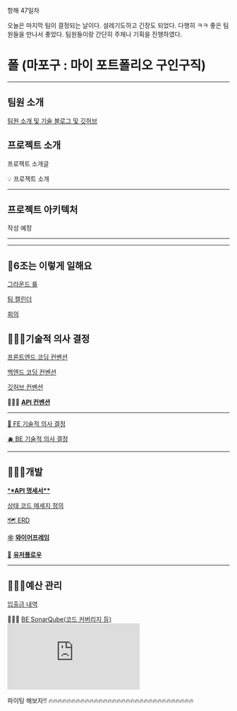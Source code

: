 항해 47일차

오늘은 마지막 팀이 결정되는 날이다. 설레기도하고 긴장도 되었다. 다행히 ㅋㅋ 좋은 팀원들을 만나서 좋았다. 팀원들이랑 간단히 주제나 기획을 진행하였다.

# 폴 (마포구 : 마이 포트폴리오 구인구직)

---

## 팀원 소개

[팀원 소개 및 기술 블로그 및 깃허브](<%E1%84%91%E1%85%A9%E1%86%AF%20(%E1%84%86%E1%85%A1%E1%84%91%E1%85%A9%E1%84%80%E1%85%AE%20%E1%84%86%E1%85%A1%E1%84%8B%E1%85%B5%20%E1%84%91%E1%85%A9%E1%84%90%E1%85%B3%E1%84%91%E1%85%A9%E1%86%AF%E1%84%85%E1%85%B5%E1%84%8B%E1%85%A9%20%E1%84%80%E1%85%AE%E1%84%8B%E1%85%B5%E1%86%AB%E1%84%80%E1%85%AE%E1%84%8C%E1%85%B5%E1%86%A8)%20f08e011316134cd9976cea479c96a84b/%E1%84%90%E1%85%B5%E1%86%B7%E1%84%8B%E1%85%AF%E1%86%AB%20%E1%84%89%E1%85%A9%E1%84%80%E1%85%A2%20%E1%84%86%E1%85%B5%E1%86%BE%20%E1%84%80%E1%85%B5%E1%84%89%E1%85%AE%E1%86%AF%20%E1%84%87%E1%85%B3%E1%86%AF%E1%84%85%E1%85%A9%E1%84%80%E1%85%B3%20%E1%84%86%E1%85%B5%E1%86%BE%20%E1%84%80%E1%85%B5%E1%86%BA%E1%84%92%E1%85%A5%E1%84%87%E1%85%B3%20ea387875c8f44eba9f8192f5187fe55c.md>)

## **프로젝트 소개**

프로젝트 소개글

<aside>
💡 프로젝트 소개

</aside>

---

## 프로젝트 아키텍처

작성 예정

---

---

## 👋6조는 **이렇게 일해요**

[그라운드 룰](<%E1%84%91%E1%85%A9%E1%86%AF%20(%E1%84%86%E1%85%A1%E1%84%91%E1%85%A9%E1%84%80%E1%85%AE%20%E1%84%86%E1%85%A1%E1%84%8B%E1%85%B5%20%E1%84%91%E1%85%A9%E1%84%90%E1%85%B3%E1%84%91%E1%85%A9%E1%86%AF%E1%84%85%E1%85%B5%E1%84%8B%E1%85%A9%20%E1%84%80%E1%85%AE%E1%84%8B%E1%85%B5%E1%86%AB%E1%84%80%E1%85%AE%E1%84%8C%E1%85%B5%E1%86%A8)%20f08e011316134cd9976cea479c96a84b/%E1%84%80%E1%85%B3%E1%84%85%E1%85%A1%E1%84%8B%E1%85%AE%E1%86%AB%E1%84%83%E1%85%B3%20%E1%84%85%E1%85%AE%E1%86%AF%209ef82836223c4a9bbc27aa012030e4c5.md>)

[팀 캘린더](<%E1%84%91%E1%85%A9%E1%86%AF%20(%E1%84%86%E1%85%A1%E1%84%91%E1%85%A9%E1%84%80%E1%85%AE%20%E1%84%86%E1%85%A1%E1%84%8B%E1%85%B5%20%E1%84%91%E1%85%A9%E1%84%90%E1%85%B3%E1%84%91%E1%85%A9%E1%86%AF%E1%84%85%E1%85%B5%E1%84%8B%E1%85%A9%20%E1%84%80%E1%85%AE%E1%84%8B%E1%85%B5%E1%86%AB%E1%84%80%E1%85%AE%E1%84%8C%E1%85%B5%E1%86%A8)%20f08e011316134cd9976cea479c96a84b/%E1%84%90%E1%85%B5%E1%86%B7%20%E1%84%8F%E1%85%A2%E1%86%AF%E1%84%85%E1%85%B5%E1%86%AB%E1%84%83%E1%85%A5%20a8412e12a6b8442f945bfb724ad7f245.md>)

[회의](<%E1%84%91%E1%85%A9%E1%86%AF%20(%E1%84%86%E1%85%A1%E1%84%91%E1%85%A9%E1%84%80%E1%85%AE%20%E1%84%86%E1%85%A1%E1%84%8B%E1%85%B5%20%E1%84%91%E1%85%A9%E1%84%90%E1%85%B3%E1%84%91%E1%85%A9%E1%86%AF%E1%84%85%E1%85%B5%E1%84%8B%E1%85%A9%20%E1%84%80%E1%85%AE%E1%84%8B%E1%85%B5%E1%86%AB%E1%84%80%E1%85%AE%E1%84%8C%E1%85%B5%E1%86%A8)%20f08e011316134cd9976cea479c96a84b/%E1%84%92%E1%85%AC%E1%84%8B%E1%85%B4%20bf8c677751664e92ab9dfffe613987f6.md>)

## 🧑🏻‍💻기술적 의사 결정

[프론트엔드 코딩 컨벤션](<%E1%84%91%E1%85%A9%E1%86%AF%20(%E1%84%86%E1%85%A1%E1%84%91%E1%85%A9%E1%84%80%E1%85%AE%20%E1%84%86%E1%85%A1%E1%84%8B%E1%85%B5%20%E1%84%91%E1%85%A9%E1%84%90%E1%85%B3%E1%84%91%E1%85%A9%E1%86%AF%E1%84%85%E1%85%B5%E1%84%8B%E1%85%A9%20%E1%84%80%E1%85%AE%E1%84%8B%E1%85%B5%E1%86%AB%E1%84%80%E1%85%AE%E1%84%8C%E1%85%B5%E1%86%A8)%20f08e011316134cd9976cea479c96a84b/%E1%84%91%E1%85%B3%E1%84%85%E1%85%A9%E1%86%AB%E1%84%90%E1%85%B3%E1%84%8B%E1%85%A6%E1%86%AB%E1%84%83%E1%85%B3%20%E1%84%8F%E1%85%A9%E1%84%83%E1%85%B5%E1%86%BC%20%E1%84%8F%E1%85%A5%E1%86%AB%E1%84%87%E1%85%A6%E1%86%AB%E1%84%89%E1%85%A7%E1%86%AB%203ee563ec7ab045caa49d72f8af4b58fb.md>)

[백엔드 코딩 컨벤션](<%E1%84%91%E1%85%A9%E1%86%AF%20(%E1%84%86%E1%85%A1%E1%84%91%E1%85%A9%E1%84%80%E1%85%AE%20%E1%84%86%E1%85%A1%E1%84%8B%E1%85%B5%20%E1%84%91%E1%85%A9%E1%84%90%E1%85%B3%E1%84%91%E1%85%A9%E1%86%AF%E1%84%85%E1%85%B5%E1%84%8B%E1%85%A9%20%E1%84%80%E1%85%AE%E1%84%8B%E1%85%B5%E1%86%AB%E1%84%80%E1%85%AE%E1%84%8C%E1%85%B5%E1%86%A8)%20f08e011316134cd9976cea479c96a84b/%E1%84%87%E1%85%A2%E1%86%A8%E1%84%8B%E1%85%A6%E1%86%AB%E1%84%83%E1%85%B3%20%E1%84%8F%E1%85%A9%E1%84%83%E1%85%B5%E1%86%BC%20%E1%84%8F%E1%85%A5%E1%86%AB%E1%84%87%E1%85%A6%E1%86%AB%E1%84%89%E1%85%A7%E1%86%AB%20743e4359b184494f874d4e50dcab1b56.md>)

[깃허브 컨벤션](<%E1%84%91%E1%85%A9%E1%86%AF%20(%E1%84%86%E1%85%A1%E1%84%91%E1%85%A9%E1%84%80%E1%85%AE%20%E1%84%86%E1%85%A1%E1%84%8B%E1%85%B5%20%E1%84%91%E1%85%A9%E1%84%90%E1%85%B3%E1%84%91%E1%85%A9%E1%86%AF%E1%84%85%E1%85%B5%E1%84%8B%E1%85%A9%20%E1%84%80%E1%85%AE%E1%84%8B%E1%85%B5%E1%86%AB%E1%84%80%E1%85%AE%E1%84%8C%E1%85%B5%E1%86%A8)%20f08e011316134cd9976cea479c96a84b/%E1%84%80%E1%85%B5%E1%86%BA%E1%84%92%E1%85%A5%E1%84%87%E1%85%B3%20%E1%84%8F%E1%85%A5%E1%86%AB%E1%84%87%E1%85%A6%E1%86%AB%E1%84%89%E1%85%A7%E1%86%AB%20c2787cefd726463c9f26b0479cab5a1d.md>)

🧑🏻‍🏫 [**API 컨벤션**](https://www.notion.so/API-1a11b9067c73432f80c5639629942080)

---

[🍓 FE 기술적 의사 결정](https://www.notion.so/FE-61225e4722c4431f87e192a5ae0f6a84)

[🫐 BE 기술적 의사 결정](https://www.notion.so/BE-8c82f22eb7b54faf8ec7d56f65634a1a)

---

## 🧑🏻‍💻개발

[\***\*API 명세서\*\***](<%E1%84%91%E1%85%A9%E1%86%AF%20(%E1%84%86%E1%85%A1%E1%84%91%E1%85%A9%E1%84%80%E1%85%AE%20%E1%84%86%E1%85%A1%E1%84%8B%E1%85%B5%20%E1%84%91%E1%85%A9%E1%84%90%E1%85%B3%E1%84%91%E1%85%A9%E1%86%AF%E1%84%85%E1%85%B5%E1%84%8B%E1%85%A9%20%E1%84%80%E1%85%AE%E1%84%8B%E1%85%B5%E1%86%AB%E1%84%80%E1%85%AE%E1%84%8C%E1%85%B5%E1%86%A8)%20f08e011316134cd9976cea479c96a84b/API%20%E1%84%86%E1%85%A7%E1%86%BC%E1%84%89%E1%85%A6%E1%84%89%E1%85%A5%20323ae58c531c455cbdd5409fe63bee3f.md>)

[상태 코드 메세지 정의](<%E1%84%91%E1%85%A9%E1%86%AF%20(%E1%84%86%E1%85%A1%E1%84%91%E1%85%A9%E1%84%80%E1%85%AE%20%E1%84%86%E1%85%A1%E1%84%8B%E1%85%B5%20%E1%84%91%E1%85%A9%E1%84%90%E1%85%B3%E1%84%91%E1%85%A9%E1%86%AF%E1%84%85%E1%85%B5%E1%84%8B%E1%85%A9%20%E1%84%80%E1%85%AE%E1%84%8B%E1%85%B5%E1%86%AB%E1%84%80%E1%85%AE%E1%84%8C%E1%85%B5%E1%86%A8)%20f08e011316134cd9976cea479c96a84b/%E1%84%89%E1%85%A1%E1%86%BC%E1%84%90%E1%85%A2%20%E1%84%8F%E1%85%A9%E1%84%83%E1%85%B3%20%E1%84%86%E1%85%A6%E1%84%89%E1%85%A6%E1%84%8C%E1%85%B5%20%E1%84%8C%E1%85%A5%E1%86%BC%E1%84%8B%E1%85%B4%20d3559e0d56804ef4a9631bf466e9a012.md>)

[🗺️ ERD](https://www.erdcloud.com/d/hoFjScWiMrTsbqkSy)

[🕸️](https://www.figma.com/file/68ahX7RjP41m0QSZnzWAFF/hh99-6?type=design&node-id=0%3A1&t=kInuyEtCtSgcrzso-1) **[와이어프레임](https://www.figma.com/file/goKJx8op8uf6m3iRee6ypn/hh99-6-portfolio?type=design&node-id=0-1&t=TRPZDE4PY0Yp9KFK-0)**

[👣](https://www.figma.com/file/68ahX7RjP41m0QSZnzWAFF/hh99-6?type=design&node-id=0%3A1&t=kInuyEtCtSgcrzso-1) **[유저플로우](https://www.figma.com/file/Zo0ZjJBY44bQxR2RGzbzwp/portfolio-Userflow?type=whiteboard&node-id=0-1&t=1J0x9D5nzwIjSB9u-0)**

---

## 🧑🏻‍💻예산 관리

[입출금 내역](<%E1%84%91%E1%85%A9%E1%86%AF%20(%E1%84%86%E1%85%A1%E1%84%91%E1%85%A9%E1%84%80%E1%85%AE%20%E1%84%86%E1%85%A1%E1%84%8B%E1%85%B5%20%E1%84%91%E1%85%A9%E1%84%90%E1%85%B3%E1%84%91%E1%85%A9%E1%86%AF%E1%84%85%E1%85%B5%E1%84%8B%E1%85%A9%20%E1%84%80%E1%85%AE%E1%84%8B%E1%85%B5%E1%86%AB%E1%84%80%E1%85%AE%E1%84%8C%E1%85%B5%E1%86%A8)%20f08e011316134cd9976cea479c96a84b/%E1%84%8B%E1%85%B5%E1%86%B8%E1%84%8E%E1%85%AE%E1%86%AF%E1%84%80%E1%85%B3%E1%86%B7%20%E1%84%82%E1%85%A2%E1%84%8B%E1%85%A7%E1%86%A8%20dce9b672339246c48bba5ec6d3974054.md>)

🙋🏻‍♂️ [BE SonarQube(코드 커버리지 등)](https://www.notion.so/BE-CODE-QUALITY-f61c186d281340c6bfd0f20d48d38d92)![](https://velog.velcdn.com/images/ehddjs113/post/1ec16fd2-850e-47b6-8a3b-979f581360fd/image.html)

파이팅 해보자!! 🔥🔥🔥🔥🔥🔥🔥🔥🔥🔥🔥🔥🔥🔥🔥🔥🔥🔥🔥🔥🔥🔥🔥🔥🔥🔥🔥🔥🔥🔥🔥🔥
